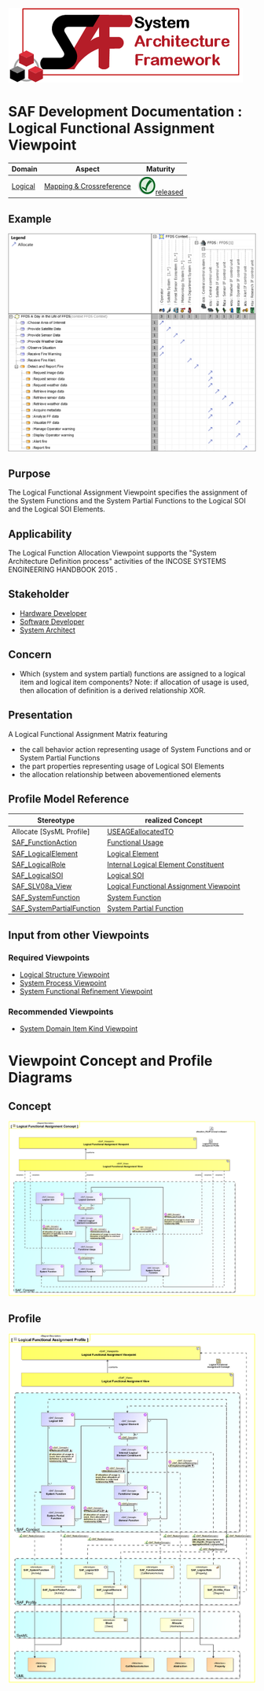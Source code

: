![System Architecture Framework](../../diagrams/Logo_SAF.png)
# SAF Development Documentation : Logical Functional Assignment Viewpoint
|**Domain**|**Aspect**|**Maturity**|
| --- | --- | --- |
|[Logical](../../domains.md#Domain-Logical)|[Mapping & Crossreference](../../aspects.md#Aspect-Mapping-&-Crossreference)|![Released](../../diagrams/Symbol_confirmed.svg.png )[released](../../using-saf/maturity.md#released)|
## Example
![FFDS Context Definition Allocation of Usage](../../diagrams/FFDS-Context-Definition-Allocation-of-Usage.svg)
## Purpose
The Logical Functional Assignment Viewpoint specifies the assignment of the System Functions and the System Partial Functions to the Logical SOI and the Logical SOI Elements.
## Applicability
The Logical Function Allocation Viewpoint supports the "System Architecture Definition process" activities of the INCOSE SYSTEMS ENGINEERING HANDBOOK 2015  .
## Stakeholder
* [Hardware Developer](../../stakeholders.md#Hardware-Developer)
* [Software Developer](../../stakeholders.md#Software-Developer)
* [System Architect](../../stakeholders.md#System-Architect)
## Concern
* Which (system and system partial) functions are assigned to a logical item and logical item components?
Note: if allocation of usage is used, then allocation of definition is a derived relationship XOR.
## Presentation
A  Logical Functional Assignment Matrix featuring
* the call behavior action representing usage of System Functions and or System Partial Functions
* the part properties representing usage of Logical SOI Elements
* the allocation relationship between abovementioned elements

## Profile Model Reference
|Stereotype | realized Concept|
|---|---|
|Allocate [SysML Profile]|[USEAGEallocatedTO](../concept/concepts.md#USEAGEallocatedTO)|
|[SAF_FunctionAction](../../stereotypes.md#SAF_FunctionAction)|[Functional Usage](../concept/concepts.md#Functional-Usage)|
|[SAF_LogicalElement](../../stereotypes.md#SAF_LogicalElement)|[Logical Element](../concept/concepts.md#Logical-Element)|
|[SAF_LogicalRole](../../stereotypes.md#SAF_LogicalRole)|[Internal Logical Element Constituent](../concept/concepts.md#Internal-Logical-Element-Constituent)|
|[SAF_LogicalSOI](../../stereotypes.md#SAF_LogicalSOI)|[Logical SOI](../concept/concepts.md#Logical-SOI)|
|[SAF_SLV08a_View](../../stereotypes.md#SAF_SLV08a_View)|[Logical Functional Assignment Viewpoint](../concept/concepts.md#Logical-Functional-Assignment-Viewpoint)|
|[SAF_SystemFunction](../../stereotypes.md#SAF_SystemFunction)|[System Function](../concept/concepts.md#System-Function)|
|[SAF_SystemPartialFunction](../../stereotypes.md#SAF_SystemPartialFunction)|[System Partial Function](../concept/concepts.md#System-Partial-Function)|
## Input from other Viewpoints
### Required Viewpoints
* [Logical Structure Viewpoint](Logical-Structure-Viewpoint.md)
* [System Process Viewpoint](System-Process-Viewpoint.md)
* [System Functional Refinement Viewpoint](System-Functional-Refinement-Viewpoint.md)
### Recommended Viewpoints
* [System Domain Item Kind Viewpoint](System-Domain-Item-Kind-Viewpoint.md)
# Viewpoint Concept and Profile Diagrams
## Concept
![Logical Functional Assignment Concept](diagrams/Logical-Functional-Assignment-Concept.svg)
## Profile
![Logical Functional Assignment Profile](diagrams/Logical-Functional-Assignment-Profile.svg)
